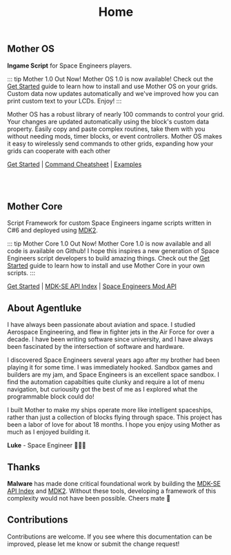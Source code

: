 ﻿---
home: true
title: Home
# heroImage: images/title.png
actions:
  - text: Mother OS
    link: /IngameScript/IngameScript.md
    type: primary

  - text: Mother Core
    link: /Framework/Readme.md
    type: secondary

features:
  - title: Intuitive Command Library
    details: Control most common block operations with a simple command line interface.
  - title: Dynamic Flight Planning
    details: Create flight plans using GPS waypoints and fly them with ease.
  - title: Secure Communication
    details: Send encrypted commands to other grids to supercharge cooperation.


footer: MIT Licensed | © 2025 Agentluke | The Empire must grow.
---

<script setup>
  import MotherOSAnimation from '../../components/MotherOSAnimation.vue';
  // import MotherOSAnimation2 from '../../components/MotherOSAnimation2.vue';
  import MotherCoreAnimation from '../../components/MotherCoreAnimation.vue';
  import MotherCoreOverview from '../../components/MotherCoreOverview.vue';
  import HomeHeroVideoSection from '../../components/HomeHeroVideoSection.vue';
</script>

  <HomeHeroVideoSection />


 <!-- Full-width breakout
<div class="relative left-1/2 right-1/2 -mx-[50vw] w-screen bg-blue-500 text-white py-8">
  <div class="max-w-4xl mx-auto">
    <h2 class="text-xl font-semibold">Full-Width Section</h2>
    <p>
      This background stretches across the entire viewport,
      but the content inside is still aligned to the container.
    </p>
  </div>
</div> -->
 
## Mother OS

**Ingame Script** for Space Engineers players. 

::: tip Mother 1.0 Out Now!
Mother OS 1.0 is now available!  Check out the [Get Started](IngameScript/IngameScript.md) guide to learn how to install and use Mother OS on your grids. Custom data now updates automatically and we've improved how you can print custom text to your LCDs.  Enjoy!
:::

Mother OS has a robust library of nearly 100 commands to control your grid. Your changes are updated automatically using the block's custom data property. Easily copy and paste complex routines, take them with you without needing mods, timer blocks, or event controllers.  Mother OS makes it easy to wirelessly send commands to other grids, expanding how your grids can cooperate with each other

[Get Started](./IngameScript/IngameScript.md) | [Command Cheatsheet](./IngameScript/CommandCheatsheet.md) | [Examples](./IngameScript/Examples.md)

<div>
  <MotherOSAnimation />
</div>

<br>
<br>

## Mother Core

Script Framework for custom Space Engineers ingame scripts written in C#6 and deployed using [MDK2](https://github.com/malforge/mdk2/wiki).

::: tip Mother Core 1.0 Out Now!
Mother Core 1.0 is now available and all code is available on Github!  I hope this inspires a new generation of Space Engineers script developers to build amazing things.  Check out the [Get Started](./Framework/README.md) guide to learn how to install and use Mother Core in your own scripts.
:::

 [Get Started](./Framework/README.md) | [MDK-SE API Index](https://github.com/malware-dev/MDK-SE/wiki) | [Space Engineers Mod API](https://keensoftwarehouse.github.io/SpaceEngineersModAPI/api/index.html)

<MotherCoreOverview/> 


##  About Agentluke
I have always been passionate about aviation and space. I studied Aerospace Engineering, and flew in fighter jets in the Air Force for over a decade. I have been writing software since university, and I have always been fascinated by the intersection of software and hardware.

I discovered Space Engineers several years ago after my brother had been playing it for some time. I was immediately hooked. Sandbox games and builders are my jam, and Space Engineers is an excellent space sandbox. I find the automation capabilties quite clunky and require a lot of menu navigation, but curiousity got the best of me as I explored what the programmable block could do!  

I built Mother to make my ships operate more like intelligent spaceships, rather than just a collection of blocks flying through space. This project has been a labor of love for about 18 months. I hope you enjoy using Mother as much as I enjoyed building it.

**Luke** - 
Space Engineer 🚀🇨🇦



## Thanks

**Malware** has made done critical foundational work by building the [MDK-SE API Index](https://github.com/malware-dev/MDK-SE/wiki) and [MDK2](https://github.com/malforge/mdk2/wiki). Without these tools, developing a framework of this complexity would not have been possible. Cheers mate 🍻 

## Contributions
Contributions are welcome. If you see where this documentation can be improved, please let me know or submit the change request!

<!-- <section>
    <h2>Mother Core</h2>
    <strong>Framework for Space Engineers Script Developers</strong>
    <p></p>
</section> -->



 <!-- ```
 ███╗   ███╗ ██████╗ ████████╗██╗  ██╗███████╗██████╗    ██████╗ ███████╗
 ████╗ ████║██╔═══██╗╚══██╔══╝██║  ██║██╔════╝██╔══██╗  ██╔═══██╗██╔════╝
 ██╔████╔██║██║   ██║   ██║   ███████║█████╗  ██████╔╝  ██║   ██║███████╗
 ██║╚██╔╝██║██║   ██║   ██║   ██╔══██║██╔══╝  ██╔══██╗  ██║   ██║╚════██║
 ██║ ╚═╝ ██║╚██████╔╝   ██║   ██║  ██║███████╗██║  ██║  ╚██████╔╝███████║
 ╚═╝     ╚═╝ ╚═════╝    ╚═╝   ╚═╝  ╚═╝╚══════╝╚═╝  ╚═╝   ╚═════╝ ╚══════╝
 ``` -->


